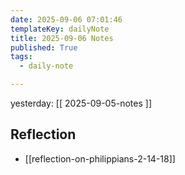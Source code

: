 ```yaml
---
date: 2025-09-06 07:01:46
templateKey: dailyNote
title: 2025-09-06 Notes
published: True
tags:
  - daily-note

---
```


yesterday: [[ 2025-09-05-notes ]]

## Reflection

- [[reflection-on-philippians-2-14-18]]

